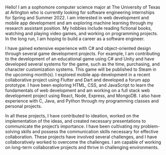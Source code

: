 Hello! I am a sophomore computer science major at The University of Texas at Arlington who is currently looking for software engineering internships for Spring and Summer 2022. I am interested in web development and mobile app development and am exploring machine learning through my research assistant position. My hobbies include reading fictional books, watching and playing video games, and working on programming projects. In the long run, I am hoping to build a career as a software engineer.

I have gained extensive experience with C# and object-oriented design through several game development projects. For example, I am contributing to the development of an educational 
game using C# and Unity and have developed several systems for the game, such as the time, purchasing, and character customization systems. This game will be published to Steam in the upcoming month(s). I explored mobile app development in a recent collaborative project using Flutter and Dart and developed a forum app prototype. I have been exploring HTML, CSS, and JavaScript to learn the fundamentals of web development and am working on a full stack web development project using React, Node, Express, and MongoDB. I also have experience with C, Java, and Python through my programming classes and personal projects.

In all these projects, I have contributed to ideation, worked on the implementation of the ideas, and created necessary presentations to communicate the project’s importance. I 
have been cultivating my problem-solving skills and possess the communication skills necessary for effective collaboration. These projects have involved several challenges, and 
I have collaboratively worked to overcome the challenges. I am capable of working on long-term collaborative projects and thrive in challenging environments.
